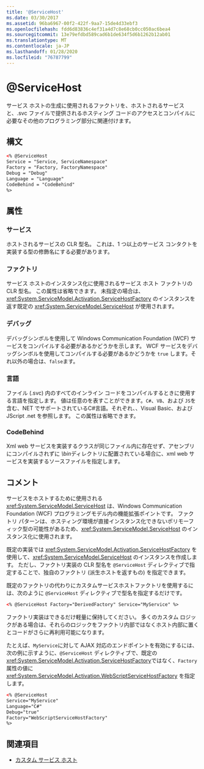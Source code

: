```yaml
---
title: '@ServiceHost'
ms.date: 03/30/2017
ms.assetid: 96ba6967-00f2-422f-9aa7-15de4d33ebf3
ms.openlocfilehash: fdd6d83836c4ef31a4d7c8e68cb0cc050ac6bea4
ms.sourcegitcommit: 13e79efdbd589cad6b1de634f5d6b1262b12ab01
ms.translationtype: MT
ms.contentlocale: ja-JP
ms.lasthandoff: 01/28/2020
ms.locfileid: "76787799"
---
```

# <a name="servicehost"></a>\@ServiceHost

サービス ホストの生成に使用されるファクトリを、ホストされるサービスと、.svc ファイルで提供されるホスティング コードのアクセスとコンパイルに必要なその他のプログラミング部分に関連付けます。

## <a name="syntax"></a>構文

```xml
<% @ServiceHost
Service = "Service, ServiceNamespace"
Factory = "Factory, FactoryNamespace"
Debug = "Debug"
Language = "Language"
CodeBehind = "CodeBehind"
%>
```

## <a name="attributes"></a>属性

### <a name="service"></a>サービス

ホストされるサービスの CLR 型名。 これは、1 つ以上のサービス コンタクトを実装する型の修飾名にする必要があります。

### <a name="factory"></a>ファクトリ

サービス ホストのインスタンス化に使用されるサービス ホスト ファクトリの CLR 型名。 この属性は省略できます。 未指定の場合は、<xref:System.ServiceModel.Activation.ServiceHostFactory> のインスタンスを返す既定の <xref:System.ServiceModel.ServiceHost> が使用されます。

### <a name="debug"></a>デバッグ

デバッグシンボルを使用して Windows Communication Foundation (WCF) サービスをコンパイルする必要があるかどうかを示します。 WCF サービスをデバッグシンボルを使用してコンパイルする必要があるかどうかを `true` します。それ以外の場合は、`false`ます。

### <a name="language"></a>言語

ファイル (.svc) 内のすべてのインライン コードをコンパイルするときに使用する言語を指定します。 値は任意のを表すことができます。`C#`、`VB`、および `JS`を含む、NET でサポートされているC#言語。それぞれ、、Visual Basic、および JScript .net を参照します。 この属性は省略できます。

### <a name="codebehind"></a>CodeBehind

Xml web サービスを実装するクラスが同じファイル内に存在せず、アセンブリにコンパイルされずに *\bin*ディレクトリに配置されている場合に、xml web サービスを実装するソースファイルを指定します。

## <a name="remarks"></a>コメント

サービスをホストするために使用される <xref:System.ServiceModel.ServiceHost> は、Windows Communication Foundation (WCF) プログラミングモデル内の機能拡張ポイントです。 ファクトリ パターンは、ホスティング環境が直接インスタンス化できないポリモーフィック型の可能性があるため、<xref:System.ServiceModel.ServiceHost> のインスタンス化に使用されます。

既定の実装では <xref:System.ServiceModel.Activation.ServiceHostFactory> を使用して、<xref:System.ServiceModel.ServiceHost> のインスタンスを作成します。 ただし、ファクトリ実装の CLR 型名を `@ServiceHost` ディレクティブで指定することで、独自のファクトリ (派生ホストを返すもの) を指定できます。

既定のファクトリの代わりにカスタムサービスホストファクトリを使用するには、次のように `@ServiceHost` ディレクティブで型名を指定するだけです。

```xml
<% @ServiceHost Factory="DerivedFactory" Service="MyService" %>
```

ファクトリ実装はできるだけ軽量に保持してください。 多くのカスタム ロジックがある場合は、それらのロジックをファクトリ内部ではなくホスト内部に置くとコードがさらに再利用可能になります。

たとえば、`MyService`に対して AJAX 対応のエンドポイントを有効にするには、次の例に示すように、`@ServiceHost` ディレクティブで、既定の <xref:System.ServiceModel.Activation.ServiceHostFactory>ではなく、`Factory` 属性の値に <xref:System.ServiceModel.Activation.WebScriptServiceHostFactory> を指定します。

```xml
<% @ServiceHost
Service="MyService"
Language="C#"
Debug="true"
Factory="WebScriptServiceHostFactory"
%>
```

## <a name="see-also"></a>関連項目

- [カスタム サービス ホスト](../../../wcf/samples/custom-service-host.md)
